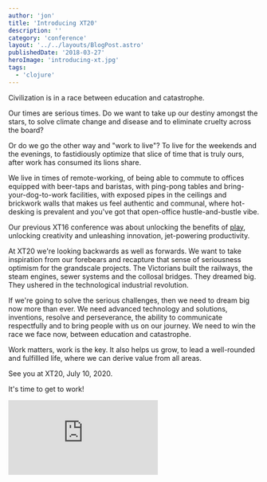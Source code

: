```yaml
---
author: 'jon'
title: 'Introducing XT20'
description: ''
category: 'conference'
layout: '../../layouts/BlogPost.astro'
publishedDate: '2018-03-27'
heroImage: 'introducing-xt.jpg'
tags:
  - 'clojure'
---
```


Civilization is in a race between education and catastrophe.

Our times are serious times. Do we want to take up our destiny amongst
the stars, to solve climate change and disease and to eliminate cruelty
across the board?

Or do we go the other way and \"work to live\"? To live for the weekends
and the evenings, to fastidiously optimize that slice of time that is
truly ours, after work has consumed its lions share.

We live in times of remote-working, of being able to commute to offices
equipped with beer-taps and baristas, with ping-pong tables and
bring-your-dog-to-work facilities, with exposed pipes in the ceilings
and brickwork walls that makes us feel authentic and communal, where
hot-desking is prevalent and you've got that open-office
hustle-and-bustle vibe.

Our previous XT16 conference was about unlocking the benefits of
[play](https://juxt.pro/blog/posts/the-fun-factor.html), unlocking
creativity and unleashing innovation, jet-powering productivity.

At XT20 we're looking backwards as well as forwards. We want to take
inspiration from our forebears and recapture that sense of seriousness
optimism for the grandscale projects. The Victorians built the railways,
the steam engines, sewer systems and the collosal bridges. They dreamed
big. They ushered in the technological industrial revolution.

If we're going to solve the serious challenges, then we need to dream
big now more than ever. We need advanced technology and solutions,
inventions, resolve and perseverance, the ability to communicate
respectfully and to bring people with us on our journey. We need to win
the race we face now, between education and catastrophe.

Work matters, work is the key. It also helps us grow, to lead a
well-rounded and fulfillled life, where we can derive value from all
areas.

See you at XT20, July 10, 2020.

It's time to get to work!

<iframe class="aspect-video w-full" src="https://www.youtube.com/embed/q0FSauR77nw" title="XT20: It's time to get to work!" frameborder="0" allow="accelerometer; autoplay; clipboard-write; encrypted-media; gyroscope; picture-in-picture" allowfullscreen></iframe>
